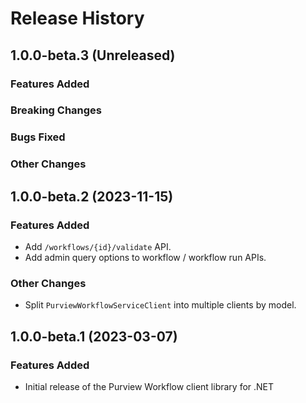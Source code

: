 # Release History

## 1.0.0-beta.3 (Unreleased)

### Features Added

### Breaking Changes

### Bugs Fixed

### Other Changes

## 1.0.0-beta.2 (2023-11-15)

### Features Added

- Add `/workflows/{id}/validate` API.
- Add admin query options to workflow / workflow run APIs.

### Other Changes

- Split `PurviewWorkflowServiceClient` into multiple clients by model.

## 1.0.0-beta.1 (2023-03-07)

### Features Added
- Initial release of the Purview Workflow client library for .NET

